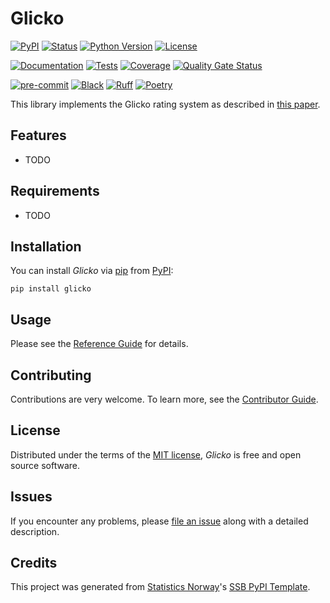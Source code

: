 # Glicko

[![PyPI](https://img.shields.io/pypi/v/glicko.svg)][pypi status]
[![Status](https://img.shields.io/pypi/status/glicko.svg)][pypi status]
[![Python Version](https://img.shields.io/pypi/pyversions/glicko)][pypi status]
[![License](https://img.shields.io/pypi/l/glicko)][license]

[![Documentation](https://github.com/arnesor/glicko/actions/workflows/docs.yml/badge.svg)][documentation]
[![Tests](https://github.com/arnesor/glicko/actions/workflows/tests.yml/badge.svg)][tests]
[![Coverage](https://sonarcloud.io/api/project_badges/measure?project=arnesor_glicko&metric=coverage)][sonarcov]
[![Quality Gate Status](https://sonarcloud.io/api/project_badges/measure?project=arnesor_glicko&metric=alert_status)][sonarquality]

[![pre-commit](https://img.shields.io/badge/pre--commit-enabled-brightgreen?logo=pre-commit&logoColor=white)][pre-commit]
[![Black](https://img.shields.io/badge/code%20style-black-000000.svg)][black]
[![Ruff](https://img.shields.io/endpoint?url=https://raw.githubusercontent.com/astral-sh/ruff/main/assets/badge/v2.json)](https://github.com/astral-sh/ruff)
[![Poetry](https://img.shields.io/endpoint?url=https://python-poetry.org/badge/v0.json)][poetry]

[pypi status]: https://pypi.org/project/glicko/
[documentation]: https://arnesor.github.io/glicko
[tests]: https://github.com/arnesor/glicko/actions?workflow=Tests

[sonarcov]: https://sonarcloud.io/summary/overall?id=arnesor_glicko
[sonarquality]: https://sonarcloud.io/summary/overall?id=arnesor_glicko
[pre-commit]: https://github.com/pre-commit/pre-commit
[black]: https://github.com/psf/black
[poetry]: https://python-poetry.org/

This library implements the Glicko rating system as described in
[this paper](https://www.glicko.net/glicko/glicko.pdf).

## Features

- TODO

## Requirements

- TODO

## Installation

You can install _Glicko_ via [pip] from [PyPI]:

```console
pip install glicko
```

## Usage

Please see the [Reference Guide] for details.

## Contributing

Contributions are very welcome.
To learn more, see the [Contributor Guide].

## License

Distributed under the terms of the [MIT license][license],
_Glicko_ is free and open source software.

## Issues

If you encounter any problems,
please [file an issue] along with a detailed description.

## Credits

This project was generated from [Statistics Norway]'s [SSB PyPI Template].

[statistics norway]: https://www.ssb.no/en
[pypi]: https://pypi.org/
[ssb pypi template]: https://github.com/statisticsnorway/ssb-pypitemplate
[file an issue]: https://github.com/arnesor/glicko/issues
[pip]: https://pip.pypa.io/


<!-- github-only -->

[license]: https://github.com/arnesor/glicko/blob/main/LICENSE
[contributor guide]: https://github.com/arnesor/glicko/blob/main/CONTRIBUTING.md
[reference guide]: https://arnesor.github.io/glicko/reference.html
